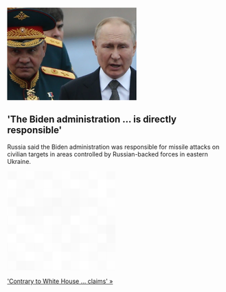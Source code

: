 
!['The Biden administration ... is directly responsible'](./20220802175903.png)
## 'The Biden administration ... is directly responsible'

Russia said the Biden administration was responsible for missile attacks on civilian targets in areas controlled by Russian-backed forces in eastern Ukraine.

![pic](../square_bg.png)

['Contrary to White House ... claims' »](https://www.yahoo.com/news/1-russia-says-united-states-121925555.html)
